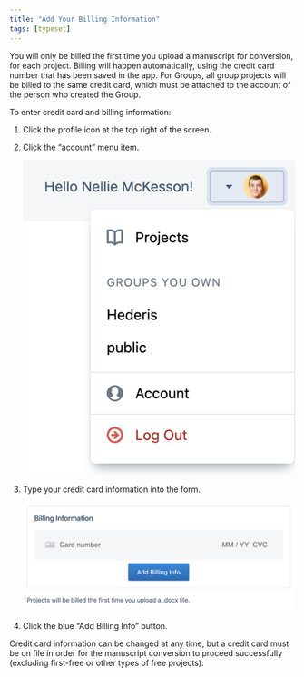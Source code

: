 ```yaml
---
title: "Add Your Billing Information"
tags: [typeset]
---
```

 
<html><body><section data-type="chapter" class="hsecchapter" data-hederis-type="hsecchapter" id="billing-info" data-pi-attrs="id: billing-info; data-tags: typeset;" role="doc-chapter" data-tags="typeset" data-author-name=" " data-book-title=" " title="Add Your Billing Information"><p class="hblkp" data-hederis-type="hblkp" id="pOacbNNbv">You will only be billed the first time you upload a manuscript for conversion, for each project. Billing will happen automatically, using the credit card number that has been saved in the app. For Groups, all group projects will be billed to the same credit card, which must be attached to the account of the person who created the Group.</p><p class="hblkp" data-hederis-type="hblkp" id="pW8tXyL7i">To enter credit card and billing information:</p><ol class="hwprnumlist" data-hederis-type="hwprnumlist" id="p5PFWeeNi"><li class="hblkoli" data-hederis-type="hblkoli" id="liCEaZvvYZ"><p class="hblkoli" data-hederis-type="hblklip" id="pQhuH0acB">Click the profile icon at the top right of the screen.</p></li><li class="hblkoli" data-hederis-type="hblkoli" id="li0FwqbdjY"><p class="hblkoli" data-hederis-type="hblklip" id="ph7LSRs9v">Click the &#8220;account&#8221; menu item.</p><img data-hederis-type="hblkimg" class="hblkimg" id="p0NBM2Dxm" src="/images/billing1.png" data-img-src="/images/billing1.png"/></li><li class="hblkoli" data-hederis-type="hblkoli" id="litaZA9cFX"><p class="hblkoli" data-hederis-type="hblklip" id="p26MU68Ps">Type your credit card information into the form.</p><img data-hederis-type="hblkimg" class="hblkimg" id="pTBQISVfa" src="/images/billing2.png" data-img-src="/images/billing2.png"/></li><li class="hblkoli" data-hederis-type="hblkoli" id="lixrwovPGi"><p class="hblkoli" data-hederis-type="hblklip" id="pIPa892DM">Click the blue &#8220;Add Billing Info&#8221; button.</p></li></ol><p class="hblkp" data-hederis-type="hblkp" id="piRMkzqdb">Credit card information can be changed at any time, but a credit card must be on file in order for the manuscript conversion to proceed successfully (excluding first-free or other types of free projects).</p></section></body></html>
